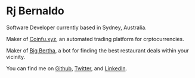 # Rj Bernaldo

Software Developer currently based in Sydney, Australia.

Maker of [Coinfu.xyz](https://coinfu.xyz), an automated trading platform for crptocurrencies.

Maker of [Big Bertha](https://www.producthunt.com/posts/big-bertha), a bot for finding the best restaurant deals within your vicinity.

You can find me on [Github](https://github.com/rjbernaldo), [Twitter](https://twitter.com/rjbernaldo), and [LinkedIn](https://au.linkedin.com/in/rjbernaldo).